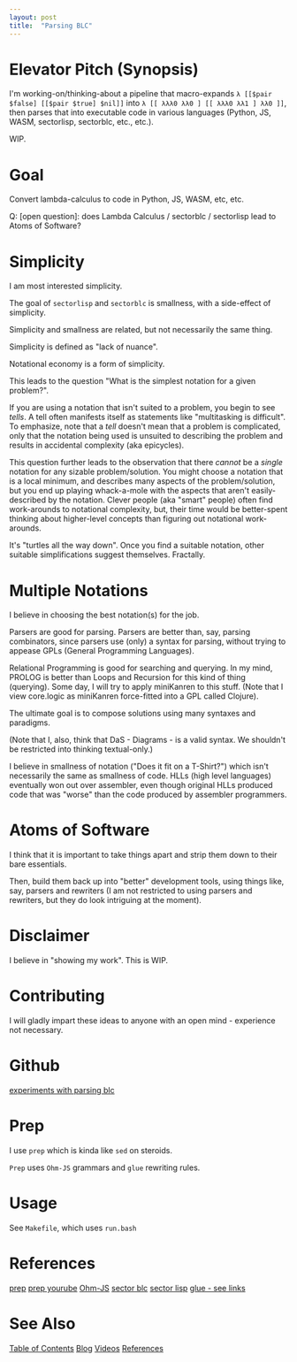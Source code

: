 ```yaml
---
layout: post
title:  "Parsing BLC"
---
```

# Elevator Pitch (Synopsis)
I'm working-on/thinking-about a pipeline that macro-expands `λ [[$pair $false] [[$pair $true] $nil]]` into `λ [[ λλλ0 λλ0 ] [[ λλλ0 λλ1 ] λλ0 ]]`, then parses that into executable code in various languages (Python, JS, WASM, sectorlisp, sectorblc, etc., etc.).

WIP.
# Goal
Convert lambda-calculus to code in Python, JS, WASM, etc, etc.

Q: [open question]: does Lambda Calculus / sectorblc / sectorlisp lead to Atoms of Software?

# Simplicity
I am most interested simplicity.

The goal of `sectorlisp` and `sectorblc` is smallness, with a side-effect of simplicity.

Simplicity and smallness are related, but not necessarily the same thing.

Simplicity is defined as "lack of nuance".

Notational economy is a form of simplicity.

This leads to the question "What is the simplest notation for a given problem?".

If you are using a notation that isn't suited to a problem, you begin to see *tells*.  A tell often manifests itself as statements like "multitasking is difficult". To emphasize, note that a *tell* doesn't mean that a problem is complicated, only that the notation being used is unsuited to describing the problem and results in accidental complexity (aka epicycles).

This question further leads to the observation that there *cannot* be a *single* notation for any sizable problem/solution.  You might choose a notation that is a local minimum, and describes many aspects of the problem/solution, but you end up playing whack-a-mole with the aspects that aren't easily-described by the notation. Clever people (aka "smart" people) often find work-arounds to notational complexity, but, their time would be better-spent thinking about higher-level concepts than figuring out notational work-arounds.

It's "turtles all the way down". Once you find a suitable notation, other suitable simplifications suggest themselves. Fractally.

# Multiple Notations
I believe in choosing the best notation(s) for the job.

Parsers are good for parsing. Parsers are better than, say, parsing combinators, since parsers use (only) a syntax for parsing, without trying to appease GPLs (General Programming Languages).

Relational Programming is good for searching and querying.  In my mind, PROLOG is better than Loops and Recursion for this kind of thing (querying).  Some day, I will try to apply miniKanren to this stuff. (Note that I view core.logic as miniKanren force-fitted into a GPL called Clojure).

The ultimate goal is to compose solutions using many syntaxes and paradigms.

(Note that I, also, think that DaS - Diagrams - is a valid syntax.  We shouldn't be restricted into thinking textual-only.)

I believe in smallness of notation ("Does it fit on a T-Shirt?") which isn't necessarily the same as smallness of code. HLLs (high level languages) eventually won out over assembler, even though original HLLs produced code that was "worse" than the code produced by assembler programmers.

# Atoms of Software
I think that it is important to take things apart and strip them down to their bare essentials.

Then, build them back up into "better" development tools, using things like, say, parsers and rewriters (I am not restricted to using parsers and rewriters, but they do look intriguing at the moment).

# Disclaimer
I believe in "showing my work".  This is WIP.
# Contributing
I will gladly impart these ideas to anyone with an open mind - experience not necessary.
# Github
[experiments with parsing blc](https://github.com/guitarvydas/ptblc)
# Prep
I use `prep` which is kinda like `sed` on steroids.

`Prep` uses `Ohm-JS` grammars and `glue` rewriting rules. 

# Usage
See `Makefile`, which uses `run.bash`

# References
[prep](https://guitarvydas.github.io/2022/03/05/Prep.html)
[prep yourube](https://guitarvydas.github.io/2022/01/20/PREP-Tool.html)
[Ohm-JS](https://github.com/harc/ohm)
[sector blc](https://justine.lol/lambda/)
[sector lisp](https://justine.lol/sectorlisp2/)
[glue - see links](https://guitarvydas.github.io/2021/09/15/ABC-Glue.html)

# See Also

[Table of Contents](https://guitarvydas.github.io/2021/12/10/Table-of-Contents-Dec-01-2021.html)
[Blog](https://guitarvydas.github.io)
[Videos](https://www.youtube.com/channel/UC9EJr0nKHwadbHUtc5zHdmQ/videos)
[References](https://guitarvydas.github.io/2021/01/14/References.html)

<script src="https://utteranc.es/client.js" 
        repo="guitarvydas/guitarvydas.github.io" 
        issue-term="pathname" 
        theme="github-light" 
        crossorigin="anonymous" 
        async> 
</script> 

